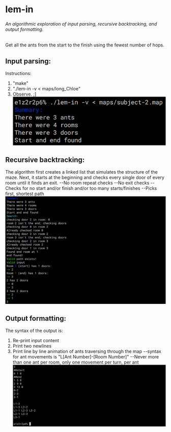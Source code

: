 # lem-in
###### An algorithmic exploration of input parsing, recursive backtracking, and output formatting.

Get all the ants from the start to the finish using the fewest number of hops.

## Input parsing:
Instructions:
1.  "make"
2.  "./lem-in -v < maps/long_Chloe"
3.  Observe. ;]
![Input Content](https://raw.githubusercontent.com/wobula/lem_in/master/1.png)

## Recursive backtracking:
The algorithm first creates a linked list that simulates the structure of the maze.
Next, it starts at the beginning and checks every single door of every room until it finds an exit.
--No room repeat checks
--No exit checks
--Checks for no start and/or finish and/or too many starts/finishes
--Picks first, shortest path
![Input Content](https://raw.githubusercontent.com/wobula/lem_in/master/2.png)

## Output formatting:
The syntax of the output is:

1. Re-print input content
2. Print two newlines
3. Print line by line animation of ants traversing through the map
--syntax for ant movements is "L[Ant Number]-[Room Number]"
--Never more than one ant per room, only one movement per turn, per ant
![Input Content](https://raw.githubusercontent.com/wobula/lem_in/master/3.png)